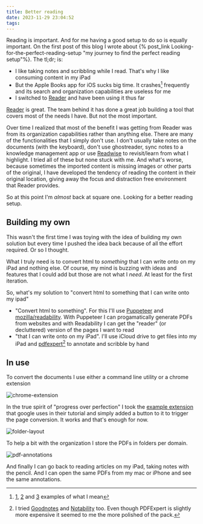 ```yaml
---
title: Better reading
date: 2023-11-29 23:04:52
tags:
---
```


Reading is important. And for me having a good setup to do so is equally important. On the first post of this blog I wrote about {% post_link Looking-for-the-perfect-reading-setup "my journey to find the perfect reading setup"%}. The tl;dr; is:

- I like taking notes and scribbling while I read. That's why I like consuming content in my iPad
- But the Apple Books app for iOS sucks big time. It crashes[^1] frequently and its search and organization capabilities are useless for me
- I switched to [Reader](https://readwise.io/read) and have been using it thus far

[Reader](https://readwise.io/read) is great. The team behind it has done a great job building a tool that covers most of the needs I have. But not the most important.

Over time I realized that most of the benefit I was getting from Reader was from its organization capabilities rather than anything else. There are many of the functionalities that I simply don't use. I don't usually take notes on the documents (with the keyboard), don't use ghostreader, sync notes to a knowledge management app or use [Readwise](https://readwise.io/) to revisit/learn from what I highlight. I tried all of these but none stuck with me. And what's worse, because sometimes the imported content is missing images or other parts of the original, I have developed the tendency of reading the content in their original location, giving away the focus and distraction free environment that Reader provides.

So at this point I'm _almost_ back at square one. Looking for a better reading setup.

## Building my own

This wasn't the first time I was toying with the idea of building my own solution but every time I pushed the idea back because of all the effort required. Or so I thought.

What I truly need is to convert html to _something_ that I can write onto on my iPad and nothing else. Of course, my mind is buzzing with ideas and features that I could add but those are not what I _need_. At least for the first iteration.

So, what's my solution to "convert html to something that I can write onto my ipad"

- "Convert html to something". For this I'll use [Puppeteer](https://pptr.dev/) and [mozilla/readability](https://github.com/mozilla/readability). With Puppeteer I can progamatically generate PDFs from websites and with Readability I can get the "reader" (or decluttered) version of the pages I want to read
- "that I can write onto on my iPad". I'll use iCloud drive to get files into my iPad and [pdfexpert](https://pdfexpert.com/)[^2] to annotate and scribble by hand

## In use

To convert the documents I use either a command line utility or a chrome extension

![chrome-extension](chrome-extension.png)

In the true spirit of "progress over perfection" I took the [example extension](https://developer.chrome.com/docs/extensions/mv3/getstarted/development-basics/) that google uses in their tutorial and simply added a button to it to trigger the page conversion. It works and that's enough for now.

![folder-layout](folder-layout.png)

To help a bit with the organization I store the PDFs in folders per domain.

![pdf-annotations](pdf-annotations.png)

And finally I can go back to reading articles on my iPad, taking notes with the pencil. And I can open the same PDFs from my mac or iPhone and see the same annotations.

[^1]: [1](https://discussions.apple.com/thread/254695725), [2](https://discussions.apple.com/thread/254524185) and [3](https://discussions.apple.com/thread/253766874) examples of what I mean
[^2]: I tried [Goodnotes](https://www.goodnotes.com/) and [Notability](https://notability.com/) too. Even though PDFExpert is slightly more expensive it seemed to me the more polished of the pack.
